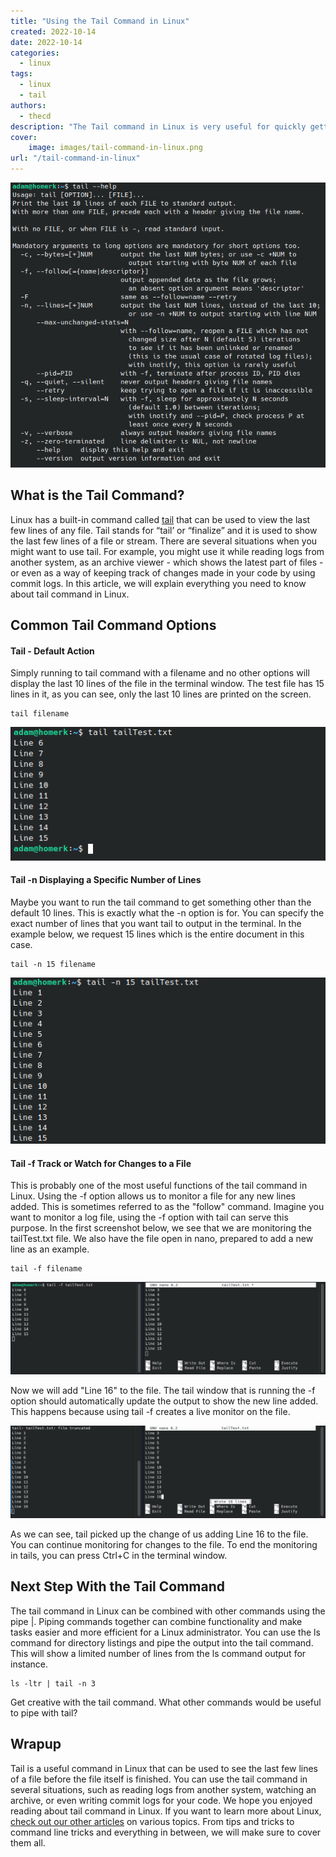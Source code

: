 ```yaml
---
title: "Using the Tail Command in Linux"
created: 2022-10-14
date: 2022-10-14
categories: 
  - linux
tags: 
  - linux
  - tail
authors: 
  - thecd
description: "The Tail command in Linux is very useful for quickly getting content from logs files and other text documents."
cover:
    image: images/tail-command-in-linux.png
url: "/tail-command-in-linux"
---
```


![tail command in linux terminal window](images/tail-command-in-linux-terminal.png)

## What is the Tail Command?

Linux has a built-in command called [tail](https://man7.org/linux/man-pages/man1/tail.1.html) that can be used to view the last few lines of any file. Tail stands for “tail’ or “finalize” and it is used to show the last few lines of a file or stream. There are several situations when you might want to use tail. For example, you might use it while reading logs from another system, as an archive viewer - which shows the latest part of files - or even as a way of keeping track of changes made in your code by using commit logs. In this article, we will explain everything you need to know about tail command in Linux.

## Common Tail Command Options

#### Tail - Default Action

Simply running to tail command with a filename and no other options will display the last 10 lines of the file in the terminal window. The test file has 15 lines in it, as you can see, only the last 10 lines are printed on the screen.

```
tail filename
```

![tail command with default options](images/tail-command-default-option.png)

#### Tail -n Displaying a Specific Number of Lines

Maybe you want to run the tail command to get something other than the default 10 lines. This is exactly what the -n option is for. You can specify the exact number of lines that you want tail to output in the terminal. In the example below, we request 15 lines which is the entire document in this case.

```
tail -n 15 filename
```

![tail display specific number of lines](images/tail-display-specific-number-of-lines.png)

#### Tail -f Track or Watch for Changes to a File

This is probably one of the most useful functions of the tail command in Linux. Using the -f option allows us to monitor a file for any new lines added. This is sometimes referred to as the "follow" command. Imagine you want to monitor a log file, using the -f option with tail can serve this purpose. In the first screenshot below, we see that we are monitoring the tailTest.txt file. We also have the file open in nano, prepared to add a new line as an example.

```
tail -f filename
```

![tail command monitor file for changes](images/tail-command-monitor-file-for-changes-1024x301.png)

Now we will add "Line 16" to the file. The tail window that is running the -f option should automatically update the output to show the new line added. This happens because using tail -f creates a live monitor on the file.

![tail command detect file changes](images/tail-command-detect-file-changes-1024x300.png)

As we can see, tail picked up the change of us adding Line 16 to the file. You can continue monitoring for changes to the file. To end the monitoring in tails, you can press Ctrl+C in the terminal window.

## Next Step With the Tail Command

The tail command in Linux can be combined with other commands using the pipe |. Piping commands together can combine functionality and make tasks easier and more efficient for a Linux administrator. You can use the ls command for directory listings and pipe the output into the tail command. This will show a limited number of lines from the ls command output for instance.

```
ls -ltr | tail -n 3
```

Get creative with the tail command. What other commands would be useful to pipe with tail?

## Wrapup

Tail is a useful command in Linux that can be used to see the last few lines of a file before the file itself is finished. You can use the tail command in several situations, such as reading logs from another system, watching an archive, or even writing commit logs for your code. We hope you enjoyed reading about tail command in Linux. If you want to learn more about Linux, [check out our other articles](https://credibledev.com/category/linux/) on various topics. From tips and tricks to command line tricks and everything in between, we will make sure to cover them all.
